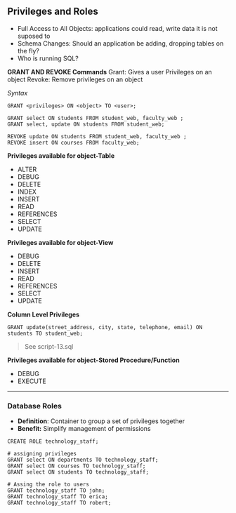 ## Privileges and Roles

- Full Access to All Objects: applications could read, write data it is not suposed to 
- Schema Changes: Should an application be adding, dropping tables on the fly?
- Who is running SQL?

**GRANT AND REVOKE Commands**
Grant: Gives a user Privileges on an object
Revoke: Remove privileges on an object

*Syntax*
```
GRANT <privileges> ON <object> TO <user>;

GRANT select ON students FROM student_web, faculty_web ;
GRANT select, update ON students FROM student_web;

REVOKE update ON students FROM student_web, faculty_web ;
REVOKE insert ON courses FROM faculty_web;
```

**Privileges available for object-Table**
- ALTER
- DEBUG
- DELETE
- INDEX
- INSERT
- READ
- REFERENCES
- SELECT
- UPDATE

**Privileges available for object-View**
- DEBUG
- DELETE
- INSERT
- READ
- REFERENCES
- SELECT
- UPDATE

**Column Level Privileges**
```
GRANT update(street_address, city, state, telephone, email) ON students TO student_web;
```

> See script-13.sql

**Privileges available for object-Stored Procedure/Function**
- DEBUG
- EXECUTE

--------------------------------------------------------

### Database Roles

- **Definition**: Container to group a set of privileges together
- **Benefit:** Simplify management of permissions

```
CREATE ROLE technology_staff;

# assigning privileges
GRANT select ON departments TO technology_staff;
GRANT select ON courses TO technology_staff;
GRANT select ON students TO technology_staff;

# Assing the role to users
GRANT technology_staff TO john;
GRANT technology_staff TO erica;
GRANT technology_staff TO robert;

```